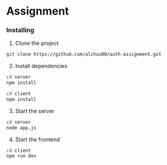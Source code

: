 # Assignment

### Installing

1. Clone the project

```bash
git clone https://github.com/alchuu00/auth-assignment.git
```

2. Install dependencies

```bash
cd server
npm install

cd client
npm install
```

3. Start the server
```bash
cd server
node app.js
```

4. Start the frontend
```bash
cd client
npm run dev
```
